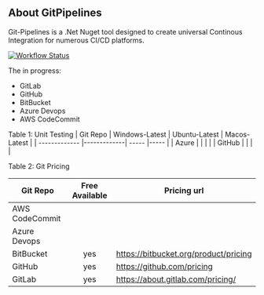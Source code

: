 ## About GitPipelines
Git-Pipelines is a .Net Nuget tool designed to create universal Continous Integration for numerous CI/CD platforms.

<a href="https://github.com/kth-me/GitPipelines/actions"><img src="https://img.shields.io/github/workflow/status/kth-me/GitPipelines/main" alt="Workflow Status"></a>

The in progress:
- GitLab
- GitHub
- BitBucket
- Azure Devops
- AWS CodeCommit

Table 1: Unit Testing
| Git Repo | Windows-Latest | Ubuntu-Latest | Macos-Latest |
| ------------- |-------------| ----- |----- |
| Azure | |  |  |
| GitHub |  |  |  |


Table 2: Git Pricing

| Git Repo      |Free Available | Pricing url  |
| ------------- |:-------------:| ----- |
| AWS CodeCommit |  |  |
| Azure Devops   |  |  |
| BitBucket      | yes | https://bitbucket.org/product/pricing |
| GitHub         | yes | https://github.com/pricing |
| GitLab         | yes | https://about.gitlab.com/pricing/ |
